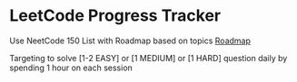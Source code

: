 # LeetCode Progress Tracker

Use NeetCode 150 List with Roadmap based on topics
[Roadmap](https://neetcode.io/roadmap)

Targeting to solve [1-2 EASY] or [1 MEDIUM] or [1 HARD] question daily by spending 1 hour on each session
